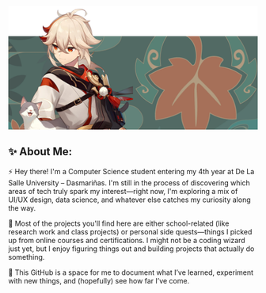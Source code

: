 ![header](Kazuha.png)
## ✨ About Me:

⚡️ Hey there! I'm a Computer Science student entering my 4th year at De La Salle University – Dasmariñas. I'm still in the process of discovering which areas of tech truly spark my interest—right now, I'm exploring a mix of UI/UX design, data science, and whatever else catches my curiosity along the way.

🌟 Most of the projects you'll find here are either school-related (like research work and class projects) or personal side quests—things I picked up from online courses and certifications. I might not be a coding wizard just yet, but I enjoy figuring things out and building projects that actually do something.

💫 This GitHub is a space for me to document what I’ve learned, experiment with new things, and (hopefully) see how far I’ve come.
<!--
**xianonnnnn/xianonnnnn** is a ✨ _special_ ✨ repository because its `README.md` (this file) appears on your GitHub profile.

Here are some ideas to get you started:

- 🔭 I’m currently working on ...
- 🌱 I’m currently learning ...
- 👯 I’m looking to collaborate on ...
- 🤔 I’m looking for help with ...
- 💬 Ask me about ...
- 📫 How to reach me: ...
- 😄 Pronouns: ...
- ⚡ Fun fact: ...
-->
